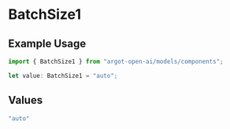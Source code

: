 # BatchSize1

## Example Usage

```typescript
import { BatchSize1 } from "argot-open-ai/models/components";

let value: BatchSize1 = "auto";
```

## Values

```typescript
"auto"
```